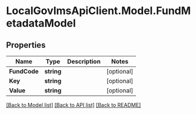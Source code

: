 # LocalGovImsApiClient.Model.FundMetadataModel

## Properties

Name | Type | Description | Notes
------------ | ------------- | ------------- | -------------
**FundCode** | **string** |  | [optional] 
**Key** | **string** |  | [optional] 
**Value** | **string** |  | [optional] 

[[Back to Model list]](../README.md#documentation-for-models) [[Back to API list]](../README.md#documentation-for-api-endpoints) [[Back to README]](../README.md)

